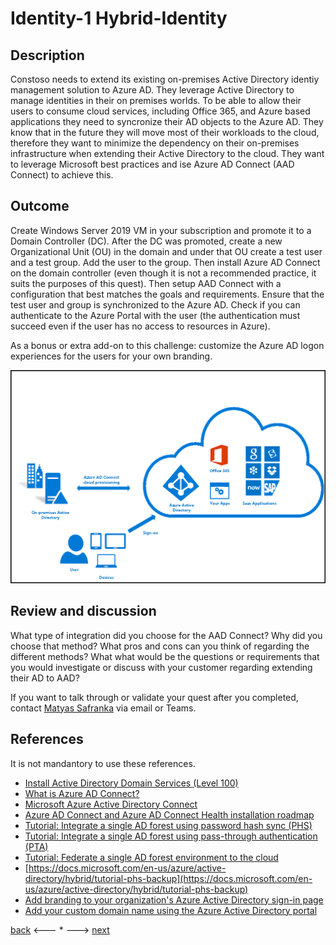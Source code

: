 # Identity-1 Hybrid-Identity

## Description

Constoso needs to extend its existing on-premises Active Directory identiy management solution to Azure AD. They leverage Active Directory to manage identities in their on premises worlds. To be able to allow their users to consume cloud services, including Office 365, and Azure based applications they need to syncronize their AD objects to the Azure AD. They know that in the future they will move most of their workloads to the cloud, therefore they want to minimize the dependency on their on-premises infrastructure when extending their Active Directory to the cloud. They want to leverage Microsoft best practices and ise Azure AD Connect (AAD Connect) to achieve this. 



## Outcome

Create Windows Server 2019 VM in your subscription and promote it to a Domain Controller (DC). After the DC was promoted, create a new Organizational Unit (OU) in the domain and under that OU create a test user and a test group. Add the user to the group. Then install Azure AD Connect on the domain controller (even though it is not a recommended practice, it suits the purposes of this quest). Then setup AAD Connect with a configuration that best matches the goals and requirements. Ensure that the test user and group is synchronized to the Azure AD. Check if you can authenticate to the Azure Portal with the user (the authentication must succeed even if the user has no access to resources in Azure).

As a bonus or extra add-on to this challenge: customize the Azure AD logon experiences for the users for your own branding.

![AAD Connect](../../.images/identity/aadconnect.png)

## Review and discussion
What type of integration did you choose for the AAD Connect? Why did you choose that method?
What pros and cons can you think of regarding the different methods?
What what would be the questions or requirements that you would investigate or discuss with your customer regarding extending their AD to AAD?

If you want to talk through or validate your quest after you completed, contact [Matyas Safranka](mailto:matyas@microsoft.com) via email or Teams.

## References

It is not mandantory to use these references.

- [Install Active Directory Domain Services (Level 100)](https://docs.microsoft.com/en-us/windows-server/identity/ad-ds/deploy/install-active-directory-domain-services--level-100-)
- [What is Azure AD Connect?](https://docs.microsoft.com/en-us/azure/active-directory/hybrid/whatis-azure-ad-connect)
- [Microsoft Azure Active Directory Connect](https://www.microsoft.com/en-us/download/details.aspx?id=47594)
- [Azure AD Connect and Azure AD Connect Health installation roadmap](https://docs.microsoft.com/en-us/azure/active-directory/hybrid/how-to-connect-install-roadmap)
- [Tutorial: Integrate a single AD forest using password hash sync (PHS)](https://docs.microsoft.com/en-us/azure/active-directory/hybrid/tutorial-password-hash-sync)
- [Tutorial: Integrate a single AD forest using pass-through authentication (PTA)](https://docs.microsoft.com/en-us/azure/active-directory/hybrid/tutorial-passthrough-authentication)
- [Tutorial: Federate a single AD forest environment to the cloud](https://docs.microsoft.com/en-us/azure/active-directory/hybrid/tutorial-federation)
- [https://docs.microsoft.com/en-us/azure/active-directory/hybrid/tutorial-phs-backup](https://docs.microsoft.com/en-us/azure/active-directory/hybrid/tutorial-phs-backup)
- [Add branding to your organization's Azure Active Directory sign-in page](https://docs.microsoft.com/en-us/azure/active-directory/fundamentals/customize-branding)
- [Add your custom domain name using the Azure Active Directory portal](https://docs.microsoft.com/en-us/azure/active-directory/fundamentals/add-custom-domain)

[back](../Security.md) <--- * ---> [next](./Identity-2.md)
